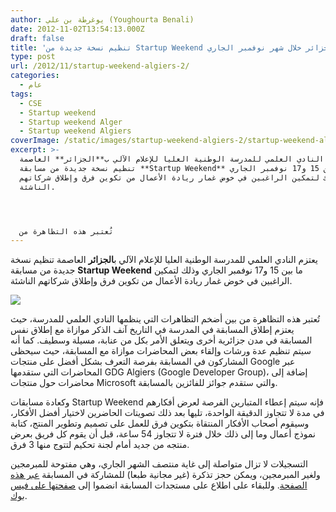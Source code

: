 ```yaml
---
author: يوغرطة بن علي (Youghourta Benali)
date: 2012-11-02T13:54:13.000Z
draft: false
title: 'تنظيم نسخة جديدة من Startup Weekend في الجزائر خلال شهر نوفمبر الجاري  '
type: post
url: /2012/11/startup-weekend-algiers-2/
categories:
  - عام
tags:
  - CSE
  - Startup weekend
  - Startup weekend Alger
  - Startup weekend Algiers
coverImage: /static/images/startup-weekend-algiers-2/startup-weekend-algiers.png
excerpt: >-
  يعتزم النادي العلمي للمدرسة الوطنية العليا للإعلام الآلي ب**الجزائر** العاصمة
  تنظيم نسخة جديدة من مسابقة **Startup Weekend** ما بين 15 و17 نوفمبر الجاري
  وذلك لتمكين الراغبين في خوض غمار ريادة الأعمال من تكوين فرق وإطلاق شركاتهم
  الناشئة.




  تُعتبر هذه التظاهرة من
---
```

يعتزم النادي العلمي للمدرسة الوطنية العليا للإعلام الآلي ب**الجزائر** العاصمة تنظيم نسخة جديدة من مسابقة **Startup Weekend** ما بين 15 و17 نوفمبر الجاري وذلك لتمكين الراغبين في خوض غمار ريادة الأعمال من تكوين فرق وإطلاق شركاتهم الناشئة.

![](/static/images/startup-weekend-algiers-2/startup-weekend-algiers.png)

تُعتبر هذه التظاهرة من بين أضخم التظاهرات التي ينظمها النادي العلمي للمدرسة، حيث يعتزم إطلاق المسابقة في المدرسة في التاريخ آنف الذكر موازاة مع إطلاق نفس المسابقة في مدن جزائرية أخرى ويتعلق الأمر بكل من عنابة، مسيلة وسطيف. كما أنه سيتم تنظيم عدة ورشات وإلقاء بعض المحاضرات موازاة مع المسابقة، حيث سيحظى المشاركون في المسابقة بفرصة التعرف بشكل أفضل على منتجات Google عبر المحاضرات التي ستقدمها GDG Algiers (Google Developer Group)، إضافة إلى محاضرات حول منتجات Microsoft والتي ستقدم جوائز للفائزين بالمسابقة.

وكعادة مسابقات Startup Weekend فإنه سيتم إعطاء المتبارين الفرصة لعرض أفكارهم في مدة لا تتجاوز الدقيقة الواحدة، تليها بعد ذلك تصويتات الحاضرين لاختيار أفضل الأفكار، وسيقوم أصحاب الأفكار المنتقاة بتكوين فرق للعمل على تصميم وتطوير المنتج، كتابة نموذج أعمال وما إلى ذلك خلال فترة لا تتجاوز 54 ساعة، قبل أن يقوم كل فريق بعرض منتجه من جديد أمام لجنة تحكيم لتتوج منها 3 فرق.

التسجيلات لا تزال متواصلة إلى غاية منتصف الشهر الجاري، وهي مفتوحة للمبرمجين ولغير المبرمجين، ويمكن حجز تذكرة (غير مجانية طبعا) للمشاركة في المسابقة [عبر هذه الصفحة](http://algiers.startupweekend.org/tickets/). وللبقاء على اطلاع على مستجدات المسابقة انضموا إلى [صفحتها على فيس بوك](https://www.facebook.com/SWAlgiers).
